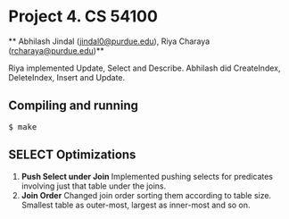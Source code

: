 Project 4. CS 54100
===================

** Abhilash Jindal (jindal0@purdue.edu), Riya Charaya (rcharaya@purdue.edu)**

Riya implemented Update, Select and Describe. Abhilash did CreateIndex, DeleteIndex, Insert and Update.

Compiling and running
---------------------
<pre>
$ make
</pre>

SELECT Optimizations
--------------------
1. **Push Select under Join**
	Implemented pushing selects for predicates involving just that table under the joins. 
2. **Join Order**
	Changed join order sorting them according to table size. Smallest table as outer-most, largest as inner-most and so on.